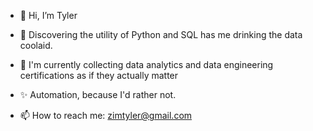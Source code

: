 - 👋 Hi, I’m Tyler
- 👀 Discovering the utility of Python and SQL has me drinking the data coolaid.
- 🌱 I'm currently collecting data analytics and data engineering certifications as if they actually matter
- ✨ Automation, because I'd rather not.

- 📫 How to reach me: zimtyler@gmail.com

<!---
zimtyler/zimtyler is a ✨ special ✨ repository because its `README.md` (this file) appears on your GitHub profile.
You can click the Preview link to take a look at your changes.
--->
